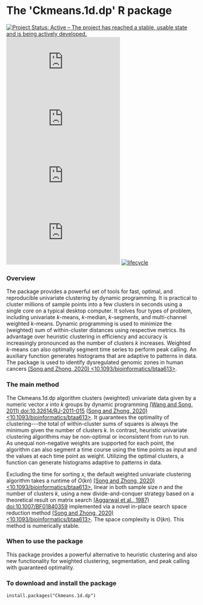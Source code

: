 The 'Ckmeans.1d.dp' R package
=================================

[![Project Status: Active – The project has reached a stable, usable state and is being actively developed.](https://www.repostatus.org/badges/latest/active.svg)](https://www.repostatus.org/#active)
[![CRAN_Status_Badge](https://www.r-pkg.org/badges/version/Ckmeans.1d.dp)](https://cran.r-project.org/package=Ckmeans.1d.dp)
[![CRAN_latest_release_date](https://www.r-pkg.org/badges/last-release/Ckmeans.1d.dp)](https://cran.r-project.org/package=Ckmeans.1d.dp)
[![metacran downloads](https://cranlogs.r-pkg.org/badges/Ckmeans.1d.dp)](https://cran.r-project.org/package=Ckmeans.1d.dp)
[![metacran downloads](https://cranlogs.r-pkg.org/badges/grand-total/Ckmeans.1d.dp)](https://cran.r-project.org/package=Ckmeans.1d.dp)
[![lifecycle](https://img.shields.io/badge/lifecycle-maturing-blue.svg)](https://www.tidyverse.org/lifecycle/#maturing)

### Overview

The package provides a powerful set of tools for fast, optimal, and reproducible univariate clustering by dynamic programming. It is practical to cluster millions of sample points into a few clusters in seconds using a single core on a typical desktop computer. It solves four types of problem, including univariate $k$-means, $k$-median, $k$-segments, and multi-channel weighted $k$-means. Dynamic programming is used to minimize the (weighted) sum of within-cluster distances using respective metrics. Its advantage over heuristic clustering in efficiency and accuracy is increasingly pronounced as the number of clusters $k$ increases. Weighted $k$-means can also optimally segment time series to perform peak calling. An auxiliary function generates histograms that are adaptive to patterns in data. The package is used to identify dysregulated genomic zones in human cancers [(Song and Zhong, 2020) <10.1093/bioinformatics/btaa613>](https://doi.org/10.1093/bioinformatics/btaa613).

### The main method

The Ckmeans.1d.dp algorithm clusters (weighted) univariate data given by a numeric vector $x$ into $k$ groups by dynamic programming [(Wang and Song, 2011) <doi:10.32614/RJ-2011-015>](https://doi.org/10.32614/RJ-2011-015) [(Song and Zhong, 2020) <10.1093/bioinformatics/btaa613>](https://doi.org/10.1093/bioinformatics/btaa613). It guarantees the optimality of clustering---the total of within-cluster sums of squares is always the minimum given the number of clusters $k$. In contrast, heuristic univariate clustering algorithms may be non-optimal or inconsistent from run to run. As unequal non-negative weights are supported for each point, the algorithm can also segment a time course using the time points as input and the values at each time point as weight. Utilizing the optimal clusters, a function can generate histograms adaptive to patterns in data.

Excluding the time for sorting $x$, the default weighted univariate clustering algorithm takes a runtime of $O(kn)$ [(Song and Zhong, 2020) <10.1093/bioinformatics/btaa613>](https://doi.org/10.1093/bioinformatics/btaa613), linear in both sample size $n$ and the number of clusters $k$, using a new divide-and-conquer strategy based on a theoretical result on matrix search [(Aggarwal et al., 1987) <doi:10.1007/BF01840359>](https://doi.org/10.1007/BF01840359) implemented via a novel in-place search space reduction method [(Song and Zhong, 2020) <10.1093/bioinformatics/btaa613>](https://doi.org/10.1093/bioinformatics/btaa613). The space complexity is $O(kn)$. This method is numerically stable.

### When to use the package

This package provides a powerful alternative to heuristic clustering and also new functionality for weighted clustering, segmentation, and peak calling with guaranteed optimality.

### To download and install the package
```{r}
install.packages("Ckmeans.1d.dp")
```

